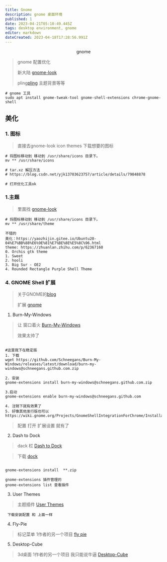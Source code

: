 ```yaml
---
title: Gnome
description: gnome 桌面环境
published: 1
date: 2023-04-21T05:10:49.445Z
tags: desktop environment, gnome
editor: markdown
dateCreated: 2023-04-18T17:28:56.991Z
---
```


<center>gnome</center>



> gnome 配置优化
> 
> 新大陆 [gnome-look](https://www.gnome-look.org/browse/)
> 
> pling[pling](https://www.pling.com/) 主题背景等等

```shell 
# gnome 工具
sudo apt install gnome-tweak-tool gnome-shell-extensions chrome-gnome-shell
```





## 美化

### 1. 图标

> 直接去gnome-look icon themes 下载想要的图标

```shell
# 将图标移动到 移动到 /usr/share/icons 目录下。
mv ** /usr/share/icons

# tar.xz 解压方法
# https://blog.csdn.net/yjk13703623757/article/details/79848878

# 打开优化工具ok
```

### 1.主题
> 里面找 [gnome-look](https://www.gnome-look.org/browse?cat=135&ord=latest)

```shell
# 将图标移动到 移动到 /usr/share/icons 目录下。
mv ** /usr/share/theme

不错的
美化：https://yaozhijin.gitee.io/Ubuntu20-04%E7%BB%88%E6%9E%81%E7%BE%8E%E5%8C%96.html
theme: https://zhuanlan.zhihu.com/p/62367160
0. Orchis gtk theme
1. Sweet
2. hooli 
3. Big Sur - OE2
4. Rounded Rectangle Purple Shell Theme

```


### 4. GNOME Shell 扩展

> 关于GNOME的[blog](https://zhuanlan.zhihu.com/p/71588449)
> 
> 扩展 [gnome](https://extensions.gnome.org/)

1. Burn-My-Windows
> 让 窗口着火 [Burn-My-Windows](https://github.com/Schneegans/Burn-My-Windows)
> 
> 效果太帅了


```shell

#这里我下在稳定版
1. 下载
wget https://github.com/Schneegans/Burn-My-Windows/releases/latest/download/burn-my-windows@schneegans.github.com.zip

2. 安装
gnome-extensions install burn-my-windows@schneegans.github.com.zip

3.启动
gnome-extensions enable burn-my-windows@schneegans.github.com

4. 注销下就有效果了
5. 好像其他发行版也可以 
https://wiki.gnome.org/Projects/GnomeShellIntegrationForChrome/Installation
```
> 配置 打开 扩展设置   就有了


2. Dash to Dock 
> dack 栏 [Dash to Dock ](https://github.com/micheleg/dash-to-dock/)

> 下载 [dock](https://extensions.gnome.org/extension/307/dash-to-dock/)

```shell

gnome-extensions install  **.zip

gnome-extensions 插件管理的 
gnome-extensions list 查看插件
```

3. User Themes 
> 主题插件 [User Themes](https://extensions.gnome.org/extension/19/user-themes/)

```shell
 下载安装配置 和 上面一样
```

4. Fly-Pie
>  标记菜单   1作者的另一个项目 [fly pie](https://github.com/Schneegans/Fly-Pie)

5. Desktop-Cube
> 3d桌面  1作者的另一个项目 我只能说牛逼 [Desktop-Cube](https://github.com/Schneegans/Desktop-Cube/)





